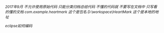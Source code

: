 
<center><h6 style="magrin:00px;text-align:left;font-size:12px;">
2017年9月 不允许使用原始代码  只能分类归档总结代码 
不懂的代码就 不要写在文档中 只写看的懂的文档
com.example.heartmark  这个是包名
D:\workspace\HeartMark   这个是本地的地址

eclipse如何编码 
</center>